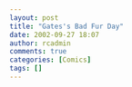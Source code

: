 ```yaml
---
layout: post
title: "Gates's Bad Fur Day"
date: 2002-09-27 18:07
author: rcadmin
comments: true
categories: [Comics]
tags: []
---
```

<!--more--><img src="http://dl.bitsmack.com/comics/20020927.gif" alt="" />
